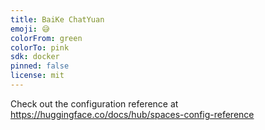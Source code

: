 ```yaml
---
title: BaiKe ChatYuan
emoji: 😅
colorFrom: green
colorTo: pink
sdk: docker
pinned: false
license: mit
---
```


Check out the configuration reference at https://huggingface.co/docs/hub/spaces-config-reference
